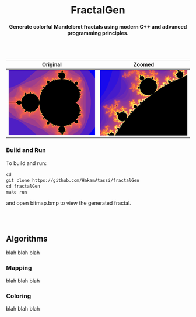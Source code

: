 <h1 align="center"> FractalGen
<h4 align="center">Generate colorful Mandelbrot fractals using modern C++ and advanced programming principles.
<br></br>
<br></br>

Original             |  Zoomed
:-------------------------:|:-------------------------:
![](img/bitmap.bmp)  |  ![](img/bitmap_zoomed.bmp)

### Build and Run 

To build and run:
```
cd 
git clone https://github.com/HakamAtassi/fractalGen
cd fractalGen
make run
```
and open bitmap.bmp to view the generated fractal.

<br></br>




## Algorithms

blah blah blah

### Mapping
blah blah blah

### Coloring
blah blah blah
